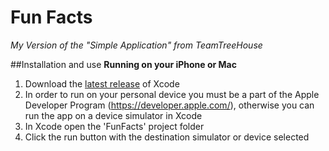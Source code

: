 Fun Facts
============
*My Version of the "Simple Application" from TeamTreeHouse*

##Installation and use
**Running on your iPhone or Mac**

1. Download the [latest release](https://developer.apple.com/xcode/) of Xcode
1. In order to run on your personal device you must be a part of the Apple Developer Program (https://developer.apple.com/), otherwise you can run the app on a device simulator in Xcode
1. In Xcode open the 'FunFacts' project folder
1. Click the run button with the destination simulator or device selected


